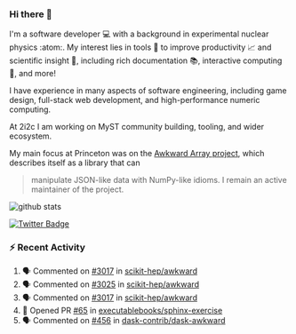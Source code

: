 ### Hi there 👋 

I'm a software developer 💻 with a background in experimental nuclear physics :atom:. My interest lies in tools :wrench: to improve productivity :chart_with_upwards_trend: and scientific insight :telescope:, including rich documentation 📚, interactive computing 🧮, and more! 

I have experience in many aspects of software engineering, including game design, full-stack web development, and high-performance numeric computing. 

At 2i2c I am working on MyST community building, tooling, and wider ecosystem. 

My main focus at Princeton was on the [Awkward Array project](awkward-array.org/), which describes itself as a library that can 
> manipulate JSON-like data with NumPy-like idioms. I remain an active maintainer of the project. 

![github stats](https://github-readme-stats.vercel.app/api?username=agoose77&show_icons=true&hide_rank=true&hide_title=true&bg_color=30,e76445,904e95&text_color=efe3ec&icon_color=efe3ec)
<!--
**agoose77/agoose77** is a ✨ _special_ ✨ repository because its `README.md` (this file) appears on your GitHub profile.

Here are some ideas to get you started:

- 🔭 I’m currently working on ...
- 🌱 I’m currently learning ...
- 👯 I’m looking to collaborate on ...
- 🤔 I’m looking for help with ...
- 💬 Ask me about ...
- 📫 How to reach me: ...
- 😄 Pronouns: ...
- ⚡ Fun fact: ...
-->

[![Twitter Badge](https://img.shields.io/twitter/follow/agoose77?style=flat-square&logo=Twitter&logoColor=white&color=cornflowerblue)](https://twitter.com/agoose77)

### :zap: Recent Activity

<!--START_SECTION:activity-->
1. 🗣 Commented on [#3017](https://github.com/scikit-hep/awkward/pull/3017#issuecomment-1959495114) in [scikit-hep/awkward](https://github.com/scikit-hep/awkward)
2. 🗣 Commented on [#3025](https://github.com/scikit-hep/awkward/pull/3025#issuecomment-1959474779) in [scikit-hep/awkward](https://github.com/scikit-hep/awkward)
3. 🗣 Commented on [#3017](https://github.com/scikit-hep/awkward/pull/3017#issuecomment-1959473135) in [scikit-hep/awkward](https://github.com/scikit-hep/awkward)
4. 💪 Opened PR [#65](https://github.com/executablebooks/sphinx-exercise/pull/65) in [executablebooks/sphinx-exercise](https://github.com/executablebooks/sphinx-exercise)
5. 🗣 Commented on [#456](https://github.com/dask-contrib/dask-awkward/issues/456#issuecomment-1959150823) in [dask-contrib/dask-awkward](https://github.com/dask-contrib/dask-awkward)
<!--END_SECTION:activity-->
